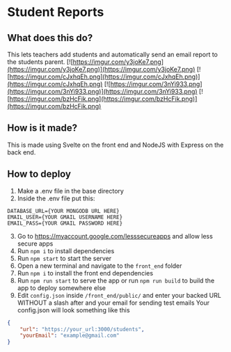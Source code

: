 # Student Reports


## What does this do?
This lets teachers add students and automatically send an email report to the students parent.
[![https://imgur.com/y3joKe7.png](https://imgur.com/y3joKe7.png)](https://imgur.com/y3joKe7.png)
[![https://imgur.com/cJxhqEh.png](https://imgur.com/cJxhqEh.png)](https://imgur.com/cJxhqEh.png)
[![https://imgur.com/3nYi933.png](https://imgur.com/3nYi933.png)](https://imgur.com/3nYi933.png)
[![https://imgur.com/bzHcFik.png](https://imgur.com/bzHcFik.png)](https://imgur.com/bzHcFik.png)

## How is it made?
This is made using Svelte on the front end and NodeJS with Express on the back end.

## How to deploy
1. Make a .env file in the base directory
1. Inside the .env file put this: 
```
DATABASE_URL={YOUR MONGODB URL HERE}
EMAIL_USER={YOUR GMAIL USERNAME HERE}
EMAIL_PASS={YOUR GMAIL PASSWORD HERE}
```
3. Go to https://myaccount.google.com/lesssecureapps and allow less secure apps
1. Run `npm i` to install dependencies
1. Run `npm start` to start the server
1. Open a new terminal and navigate to the `front_end` folder
1. Run `npm i` to install the front end dependencies
1. Run `npm run start` to serve the app or run `npm run build` to build the app to deploy somewhere else
1. Edit `config.json` inside `/front_end/public/` and enter your backed URL WITHOUT a slash after and your email for sending test emails
Your config.json will look something like this
```json
{
	"url": "https://your_url:3000/students",
	"yourEmail": "example@gmail.com"
}

```
